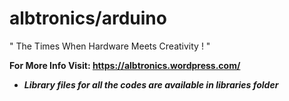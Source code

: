 # albtronics/arduino

" The Times When Hardware Meets Creativity ! "

**For More Info Visit: https://albtronics.wordpress.com/**
- ***Library files for all the codes are available in libraries folder***




